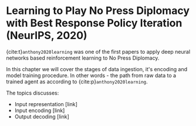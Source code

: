 # Learning to Play No Press Diplomacy with Best Response Policy Iteration (NeurIPS, 2020)

{cite:t}`anthony2020learning` was one of the first papers to apply deep neural networks based
reinforcement learning to No Press Diplomacy.

In this chapter we will cover the stages of data ingestion, 
it's encoding and model training procedure. In other words - the path from raw 
data to a trained agent as according to {cite:p}`anthony2020learning`.

The topics discusses:
* Input representation [link]
* Input encoding [link]
* Output decoding [link]